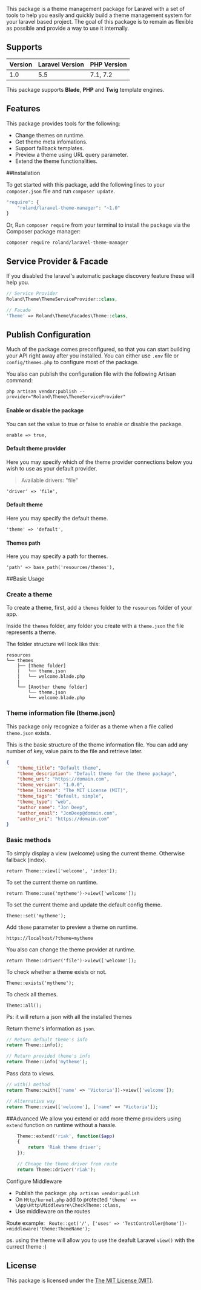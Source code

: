 
This package is a theme management package for Laravel with a set of tools to help you easily and quickly build a theme management system for your laravel based project. The goal of this package is to remain as flexible as possible and provide a way to use it internally.

## Supports

| Version | Laravel Version | PHP Version |
|---- |----|----|
| 1.0 | 5.5 | 7.1, 7.2 |

This package supports **Blade**, **PHP** and **Twig** template engines.

## Features

This package provides tools for the following:

- Change themes on runtime.
- Get theme meta infomations.
- Support fallback templates.
- Preview a theme using URL query parameter.
- Extend the theme functionalities.


##Installation

To get started with this package, add the following lines to your `composer.json` file and run `composer update`.

```php
"require": {
	"roland/laravel-theme-manager": "~1.0"
}
```

Or, Run `composer require` from your terminal to install the package via the Composer package manager:


```shell
composer require roland/laravel-theme-manager
```

## Service Provider & Facade

If you disabled the laravel's automatic package discovery feature these will help you.

```php
// Service Provider
Roland\Theme\ThemeServiceProvider::class,

// Facade
'Theme' => Roland\Theme\Facades\Theme::class,
```

## Publish Configuration

Much of the package comes preconfigured, so that you can start building your API right away after you installed. You can either use `.env` file or `config/themes.php` to configure most of the package.

You also can publish the configuration file with the following Artisan command:

```shell
php artisan vendor:publish --provider="Roland\Theme\ThemeServiceProvider"
```

#### Enable or disable the package

You can set the value to true or false to enable or disable the package.

```array
enable => true,
```

#### Default theme provider

Here you may specify which of the theme provider connections below you wish to use as your default provider.

> Available drivers: "file"

```array
'driver' => 'file',
```

#### Default theme

Here you may specify the default theme.

```array
'theme' => 'default',
```

#### Themes path

Here you may specify a path for themes.

```array
'path' => base_path('resources/themes'),
```

##Basic Usage
### Create a theme

To create a theme, first, add a `themes` folder to the `resources` folder of your app.

Inside the `themes` folder, any folder you create with a `theme.json` the file represents a theme.

The folder structure will look like this:

```
resources
└── themes
    ├── [Theme folder]
    |   └── theme.json
    |   └── welcome.blade.php
    |
    └── [Another theme folder]
        └── theme.json
        └── welcome.blade.php
```

### Theme information file (theme.json)

This package only recognize a folder as a theme when a file called `theme.json` exists.

This is the basic structure of the theme information file. You can add any number of key, value pairs to the file and retrieve later.

```json
{
	"theme_title": "Default theme",
	"theme_description": "Default theme for the theme package",
	"theme_uri": "https://domain.com",
	"theme_version": "1.0.0",
	"theme_license": "The MIT License (MIT)",
	"theme_tags": "default, simple",
	"theme_type": "web",
	"author_name": "Jon Deep",
	"author_email": "JonDeep@domain.com",
	"author_uri": "https://domain.com"
}

```

### Basic methods

To simply display a view (welcome) using the current theme. Otherwise fallback (index).

	return Theme::view(['welcome', 'index']);

To set the current theme on runtime.

	return Theme::use('mytheme')->view(['welcome']);
	
To set the current theme and update the default config theme.

	Theme::set('mytheme');

Add `theme` parameter to preview a theme on runtime.

	https://localhost/?theme=mytheme

You also can change the theme provider at runtime.

	return Theme::driver('file')->view(['welcome']);

To check whether a theme exists or not.

	Theme::exists('mytheme');
	
To check all themes.

	Theme::all();
Ps: it will return a json with all the installed themes

Return theme's information as `json`.

```php
// Return default theme's info
return Theme::info();

// Return provided theme's info
return Theme::info('mytheme');
```

Pass data to views.

```php
// with() method
return Theme::with(['name' => 'Victoria'])->view(['welcome']);

// Alternative way
return Theme::view(['welcome'], ['name' => 'Victoria']);
```
##Advanced
We allow you extend or add more theme providers using `extend` function on runtime without a hassle.

```php
	Theme::extend('riak', function($app)
	{
		return 'Riak theme driver';
	});

	// Chnage the theme driver from route
	return Theme::driver('riak');
```

Configure Middleware 

- Publish the package: ````php artisan vendor:publish````
- On ```Http/kernel.php``` add to protected ``'theme' => \App\Http\Middleware\CheckTheme::class,``
- Use middleware on the routes

 Route example:
 `` Route::get('/', ['uses' => 'TestController@home'])->middleware('theme:ThemeName');``
 
 ps. using the theme will allow you to use the deafult Laravel ```view()``` with the currect theme :) 

## License
This package is licensed under the [The MIT License (MIT)](https://opensource.org/licenses/MIT).
